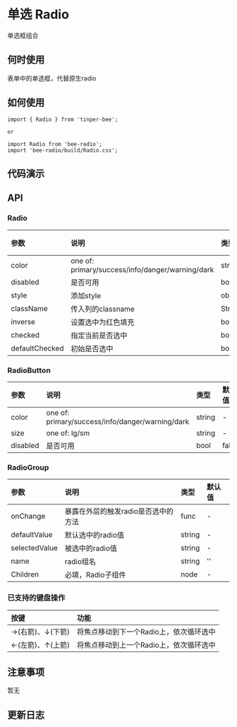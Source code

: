 # 单选 Radio

单选框组合

## 何时使用

表单中的单选框，代替原生radio

## 如何使用

```
import { Radio } from 'tinper-bee';

or

import Radio from 'bee-radio';
import 'bee-radio/build/Radio.css';

```

## 代码演示

## API

### Radio

|参数|说明|类型|默认值|
|:---|:----|:---|:------|
|color|one of: primary/success/info/danger/warning/dark|string|-|
|disabled|是否可用|bool|false|
| style  | 添加style | object| {} |
|className|传入列的classname|String	|-|
|inverse|设置选中为红色填充|bool|false|
|checked|指定当前是否选中|bool|false|
|defaultChecked|初始是否选中|bool|false|

### RadioButton

|参数|说明|类型|默认值|
|:---|:----|:---|:------|
|color|one of: primary/success/info/danger/warning/dark|string|-|
|size|one of: lg/sm|string|-|
|disabled|是否可用|bool|false|

### RadioGroup

|参数|说明|类型|默认值|
|:---|:----|:---|:------|
|onChange|暴露在外层的触发radio是否选中的方法|func|-|
|defaultValue|默认选中的radio值|string|-|
|selectedValue|被选中的radio值|string|-|
|name|radio组名|string|''|
|Children|必填，Radio子组件|node|-|


### 已支持的键盘操作

|按键|功能|
|:---|:----|
|→(右箭)、↓(下箭) |将焦点移动到下一个Radio上，依次循环选中|
|←(左箭)、↑(上箭) |将焦点移动到上一个Radio上，依次循环选中|

## 注意事项

暂无

## 更新日志
